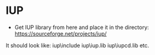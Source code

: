 # IUP
- Get IUP library from here and place it in the directory: https://sourceforge.net/projects/iup/

It should look like:
iup\include
iup\iup.lib
iup\iupcd.lib
etc.